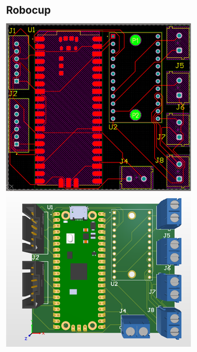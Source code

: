 # Robocup

<img src="pcb.png" alt="Descripción de la imagen">
<img src="pcb1.png" alt="Descripción de la imagen">
